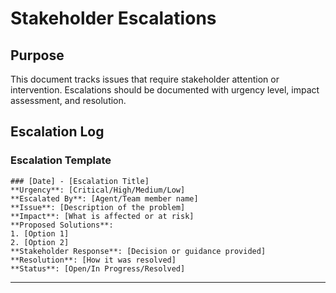 # Stakeholder Escalations

## Purpose
This document tracks issues that require stakeholder attention or intervention. Escalations should be documented with urgency level, impact assessment, and resolution.

## Escalation Log

### Escalation Template
```
### [Date] - [Escalation Title]
**Urgency**: [Critical/High/Medium/Low]
**Escalated By**: [Agent/Team member name]
**Issue**: [Description of the problem]
**Impact**: [What is affected or at risk]
**Proposed Solutions**: 
1. [Option 1]
2. [Option 2]
**Stakeholder Response**: [Decision or guidance provided]
**Resolution**: [How it was resolved]
**Status**: [Open/In Progress/Resolved]
```

---

<!-- Add escalations below this line -->